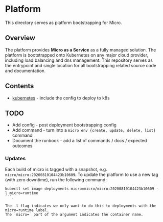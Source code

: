 # Platform

This directory serves as platform bootstrapping for Micro.

## Overview

The platform provides **Micro as a Service** as a fully managed solution. The platform is 
bootstrapped onto Kubernetes on any major cloud provider, including load balancing and 
dns management. This repository serves as the entrypoint and single location for all bootstrapping
related source code and documentation.

## Contents

- [kubernetes](kubernetes) - include the config to deploy to k8s

## TODO

- Add config - post deployment bootstrapping config
- Add command - turn into a `micro env {create, update, delete, list}` command
- Document the runbook - add a list of commands / docs / expected outcomes

### Updates

Each build of micro is tagged with a snapshot, e.g. `micro/micro:20200810104423b10609`. To update the platform
to use a new tag (with zero downtime), run the following command: 

```
kubectl set image deployments micro=micro/micro:20200810104423b10609 -l micro=runtime
```. 

The -l flag indicates we only want to do this to deployments with the micro=runtime label. 
The `micro=` part of the argument indicates the container name.


